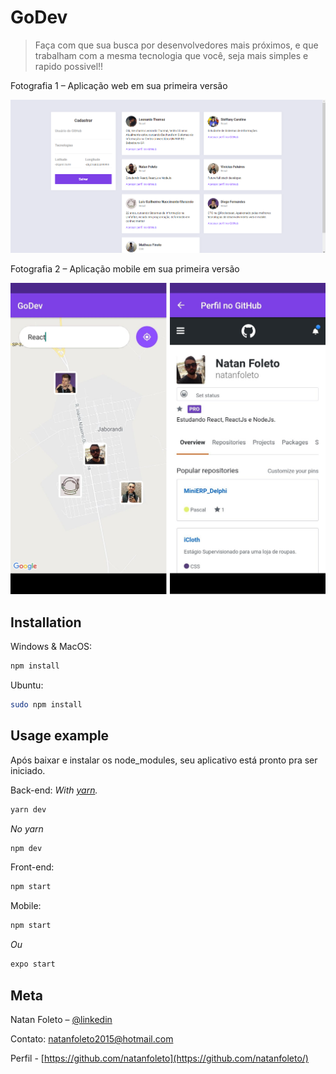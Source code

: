# GoDev
> Faça com que sua busca por desenvolvedores mais próximos, e que trabalham com a mesma tecnologia que você, seja mais simples e rapido possivel!!

Fotografia 1 – Aplicação web em sua primeira versão

![](GoDev-Web.png)


Fotografia 2 – Aplicação mobile em sua primeira versão

![](GoDev-Mobile.png)

## Installation

Windows & MacOS:

```sh
npm install
```

Ubuntu:

```sh
sudo npm install
```

## Usage example

Após baixar e instalar os node_modules, seu aplicativo está pronto pra ser iniciado.

Back-end:
_With [yarn][yarn]._
```sh
yarn dev
```
_No yarn_
```sh
npm dev
```

Front-end:
```sh
npm start
```

Mobile:
```sh
npm start
```
_Ou_
```sh
expo start
```

## Meta

Natan Foleto – [@linkedin](https://www.linkedin.com/in/natan-foleto-9bbb2b178/)

Contato: natanfoleto2015@hotmail.com

Perfil - [https://github.com/natanfoleto](https://github.com/natanfoleto/)

<!-- Markdown link & img dfn's -->
[yarn]: https://yarnpkg.com
[linkedin]: https://www.linkedin.com/in/natan-foleto-9bbb2b178/
